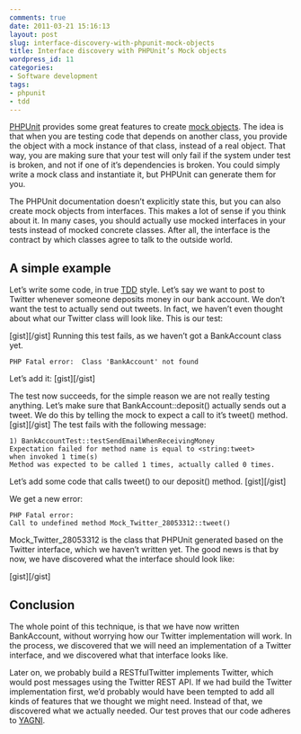 ```yaml
---
comments: true
date: 2011-03-21 15:16:13
layout: post
slug: interface-discovery-with-phpunit-mock-objects
title: Interface discovery with PHPUnit’s Mock objects
wordpress_id: 11
categories:
- Software development
tags:
- phpunit
- tdd
---
```


[PHPUnit](https://github.com/sebastianbergmann/phpunit/) provides some great features to create [mock objects](http://en.wikipedia.org/wiki/Mock_object). The idea is that when you are testing code that depends on another class, you provide the object with a mock instance of that class, instead of a real object. That way, you are making sure that your test will only fail if the system under test is broken, and not if one of it’s dependencies is broken. You could simply write a mock class and instantiate it, but PHPUnit can generate them for you.

The PHPUnit documentation doesn’t explicitly state this, but you can also create mock objects from interfaces. This makes a lot of sense if you think about it. In many cases, you should actually use mocked interfaces in your tests instead of mocked concrete classes. After all, the interface is the contract by which classes agree to talk to the outside world.


## A simple example


Let’s write some code, in true [TDD](http://en.wikipedia.org/wiki/Test-driven_development) style. Let’s say we want to post to Twitter whenever someone deposits money in our bank account. We don’t want the test to actually send out tweets. In fact, we haven’t even thought about what our Twitter class will look like. This is our test:

[gist][/gist] Running this test fails, as we haven’t got a BankAccount class yet.


    
    PHP Fatal error:  Class 'BankAccount' not found



Let’s add it:  [gist][/gist]

The test now succeeds, for the simple reason we are not really testing anything. Let’s make sure that BankAccount::deposit() actually sends out a tweet. We do this by telling the mock to expect a call to it’s tweet() method.
[gist][/gist] The test fails with the following message:


    
    1) BankAccountTest::testSendEmailWhenReceivingMoney
    Expectation failed for method name is equal to <string:tweet> 
    when invoked 1 time(s)
    Method was expected to be called 1 times, actually called 0 times.



Let’s add some code that calls tweet() to our deposit() method.  [gist][/gist]

We get a new error:

    
    PHP Fatal error:
    Call to undefined method Mock_Twitter_28053312::tweet()


Mock_Twitter_28053312 is the class that PHPUnit generated based on the Twitter interface, which we haven’t written yet. The good news is that by now, we have discovered what the interface should look like:

[gist][/gist]


## Conclusion


The whole point of this technique, is that we have now written BankAccount, without worrying how our Twitter implementation will work. In the process, we discovered that we will need an implementation of a Twitter interface, and we discovered what that interface looks like.

Later on, we probably build a RESTfulTwitter implements Twitter, which would post messages using the Twitter REST API. If we had build the Twitter implementation first, we’d probably would have been tempted to add all kinds of features that we thought we might need. Instead of that, we discovered what we actually needed. Our test proves that our code adheres to [YAGNI](http://en.wikipedia.org/wiki/You_ain't_gonna_need_it).
